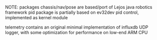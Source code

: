 NOTE:
packages chassis/nav/pose are based/port of Lejos java robotics framework
pid package is partially based on ev32dev pid control, implemented as kernel module

telemetry contains an original minimal implementation of influxdb UDP logger, with some optimization for performance on low-end ARM CPU

